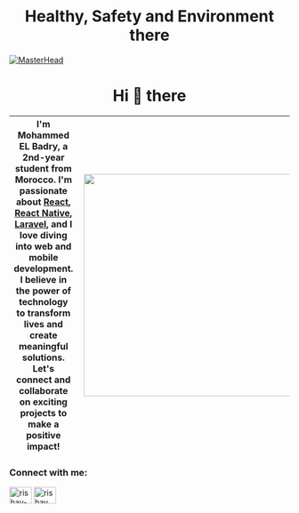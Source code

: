  <h1 align="center">Healthy, Safety and Environment there</h1>

<!-- // The above code is a GitHub profile README file written in Markdown. It includes a brief introduction of the author, their skills and interests, and links to their social media profiles. It also includes a list of programming languages and tools the author is proficient in, and their GitHub stats. The last line includes an image of a GitHub user icon.
-->

[![MasterHead](https://developers.giphy.com/branch/master/static/api-512d36c09662682717108a38bbb5c57d.gif)](https://rishavchanda.io)

 <h1 align="center">Hi 👋 there</h1>

| I'm Mohammed EL Badry, a 2nd-year student from Morocco. I'm passionate about [React](https://github.com/facebook/react), [React Native](https://github.com/facebook/react-native), [Laravel](https://laravel.com/), and I love diving into web and mobile development. I believe in the power of technology to transform lives and create meaningful solutions. Let's connect and collaborate on exciting projects to make a positive impact! | <img width="400px" align="right" src="senior-dev.jpg" alt=""/> |
| --------------------------------------------------------------------------------------------------------------------------------------------------------------------------------------------------------------------------------------------------------------------------------------------------------------------------------------------------------------------------------------------------------------------------------------------- | -------------------------------------------------------------- |

<h3 align="left">Connect with me:</h3>
<a href="https://www.linkedin.com/in/mohammed-el-badry-2305ab222/" target="blank"><img align="center" src="https://raw.githubusercontent.com/rahuldkjain/github-profile-readme-generator/master/src/images/icons/Social/linked-in-alt.svg" alt="rishav-chanda-b89a791b3" height="30" width="40" /></a>
<a href="https://instagram.com/mohammed.el.badry" target="blank"><img align="center" src="https://raw.githubusercontent.com/rahuldkjain/github-profile-readme-generator/master/src/images/icons/Social/instagram.svg" alt="rishav_chanda" height="30" width="40" /></a>
</p>
